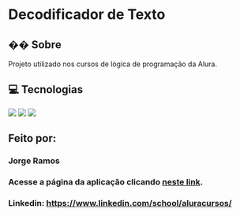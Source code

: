 <h1>Decodificador de Texto</h1>

<h2>�� Sobre</h2>
<p>Projeto utilizado nos cursos de lógica de programação da Alura.</p>

## 💻 Tecnologias
<div>
  <img src="https://img.shields.io/badge/HTML-239120?style=for-the-badge&logo=html5&logoColor=white">
  <img src="https://img.shields.io/badge/CSS-239120?&style=for-the-badge&logo=css3&logoColor=white">
  <img src="https://img.shields.io/badge/JavaScript-F7DF1E?style=for-the-badge&logo=javascript&logoColor=black">
</div>

 ## Feito por:

### Jorge Ramos

### Acesse a página da aplicação clicando <a href="https://jorgel1.github.io/ONE_decodficador_de_texto/">neste link</a>.

### Linkedin: https://www.linkedin.com/school/aluracursos/



